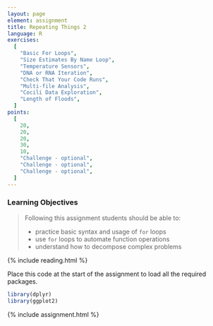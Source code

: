 ```yaml
---
layout: page
element: assignment
title: Repeating Things 2
language: R
exercises:
  [
    "Basic For Loops",
    "Size Estimates By Name Loop",
    "Temperature Sensors",
    "DNA or RNA Iteration",
    "Check That Your Code Runs",
    "Multi-file Analysis",
    "Cocili Data Exploration",
    "Length of Floods",
  ]
points:
  [
    20,
    20,
    20,
    30,
    10,
    "Challenge - optional",
    "Challenge - optional",
    "Challenge - optional",
  ]
---
```


### Learning Objectives

> Following this assignment students should be able to:
>
> - practice basic syntax and usage of `for` loops
> - use `for` loops to automate function operations
> - understand how to decompose complex problems

{% include reading.html %}

Place this code at the start of the assignment to load all the required packages.

```r
library(dplyr)
library(ggplot2)
```

{% include assignment.html %}

